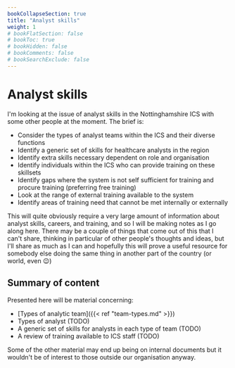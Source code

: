 ```yaml
---
bookCollapseSection: true
title: "Analyst skills"
weight: 1
# bookFlatSection: false
# bookToc: true
# bookHidden: false
# bookComments: false
# bookSearchExclude: false
---
```


# Analyst skills

I'm looking at the issue of analyst skills in the Nottinghamshire ICS with some other people at the moment. The brief is:

* Consider the types of analyst teams within the ICS and their diverse functions
* Identify a generic set of skills for healthcare analysts in the region
* Identify extra skills necessary dependent on role and organisation
* Identify individuals within the ICS who can provide training on these skillsets
* Identify gaps where the system is not self sufficient for training and procure training (preferring free training)
* Look at the range of external training available to the system
* Identify areas of training need that cannot be met internally or externally

This will quite obviously require a very large amount of information about analyst skills, careers, and training, and so I will be making notes as I go along here. There may be a couple of things that come out of this that I can't share, thinking in particular of other people's thoughts and ideas, but I'll share as much as I can and hopefully this will prove a useful resource for somebody else doing the same thing in another part of the country (or world, even :wink:)

## Summary of content

Presented here will be material concerning:

* [Types of analytic team]({{< ref "team-types.md" >}})
* Types of analyst (TODO)
* A generic set of skills for analysts in each type of team (TODO)
* A review of training available to ICS staff (TODO)

Some of the other material may end up being on internal documents but it wouldn't be of interest to those outside our organisation anyway. 
